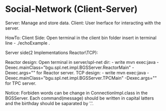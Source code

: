 # Social-Network (Client-Server)
Server: Manage and store data.
Client: User Inerface for interacting with the server. 

HowTo:
Client Side:
	Open terminal in the client bin folder insert in terminal line - ./echoExample <IP> <PORT>.

Server side(2 Implementations Reactor\TCP):
	
Reactor design:
	Open terminal in server/spl-net dir:
	- write mvn exec:java -Dexec.mainClass="bgu.spl.net.impl.BGSServer.ReactorMain"
	-Dexec.args="<port><Num of threads>" for Reactor server.
	TCP design:
	- write mvn exec:java -Dexec.mainClass="bgu.spl.net.impl.BGSServer.TPCMain" 
	-Dexec.args="<port>" for TPC server.

Notice:
Forbiden words can be change in ConnectionImpl.class in the BGSServer.
Each command(message) should be written in capital latters and the birthday should be saparated by '.'.
